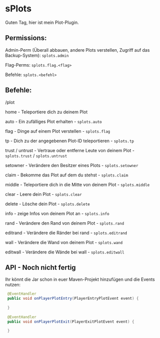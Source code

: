 # sPlots
Guten Tag,
hier ist mein Plot-Plugin.

## Permissions:
Admin-Perm (Überall abbauen, andere Plots verstellen, Zugriff auf das Backup-System): ```splots.admin```

Flag-Perms: ```splots.flag.<flag>```

Befehle: ```splots.<befehl>```

## Befehle:
/plot <Befehl>

home - Teleportiere dich zu deinem Plot
  
auto - Ein zufälliges Plot erhalten - ```splots.auto```
  
flag - Dinge auf einem Plot verstellen - ```splots.flag```
  
tp - Dich zu der angegebenen Plot-ID teleportieren - ```splots.tp```
  
trust / untrust - Vertraue oder entferne Leute von deinem Plot - ```splots.trust``` / ```splots.untrust```
  
setowner - Verändere den Besitzer eines Plots - ```splots.setowner```
  
claim - Bekomme das Plot auf dem du stehst - ```splots.claim```
  
middle - Teleportiere dich in die Mitte von deinem Plot - ```splots.middle```
  
clear - Leere dein Plot - ```splots.clear```
  
delete - Lösche dein Plot - ```splots.delete```
  
info - zeige Infos von deinem Plot an - ```splots.info```
  
rand - Verändere den Rand von deinem Plot - ```splots.rand```
  
editrand - Verändere die Ränder bei rand - ```splots.editrand```
  
wall - Verändere die Wand von deinem Plot - ```splots.wand```
  
editwall - Verändere die Wände bei wall - ```splots.editwall```
  
  
## API - Noch nicht fertig
Ihr könnt die Jar schon in euer Maven-Projekt hinzufügen und die Events nutzen:
  
```java
 @EventHandler
 public void onPlayerPlotEntry(PlayerEntryPlotEvent event) {
  
 }
  
 @EventHandler
 public void onPlayerPlotExit(PlayerExitPlotEvent event) {
  
 }
  
 ```
